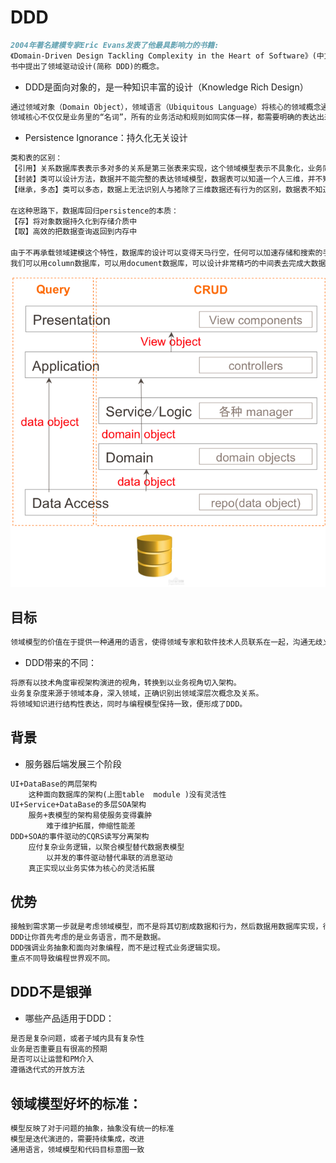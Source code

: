 # DDD 
```md
2004年著名建模专家Eric Evans发表了他最具影响力的书籍:
《Domain-Driven Design Tackling Complexity in the Heart of Software》(中文译名：领域驱动设计软件核心复杂性应对之道)
书中提出了领域驱动设计(简称 DDD)的概念。
```
* DDD是面向对象的，是一种知识丰富的设计（Knowledge Rich Design）
```md
通过领域对象（Domain Object），领域语言（Ubiquitous Language）将核心的领域概念通过代码的形式表达出来，从而增加代码的可理解性。
领域核心不仅仅是业务里的“名词”，所有的业务活动和规则如同实体一样，都需要明确的表达出来。
```
* Persistence Ignorance：持久化无关设计
```md
类和表的区别：
【引用】关系数据库表表示多对多的关系是第三张表来实现，这个领域模型表示不具象化，业务同学看不懂
【封装】类可以设计方法，数据并不能完整的表达领域模型，数据表可以知道一个人三维，并不知道“一个人是可以跑的”
【继承，多态】类可以多态，数据上无法识别人与猪除了三维数据还有行为的区别，数据表不知道“一个人跑起来和一头猪跑起来是不一样的”

在这种思路下，数据库回归persistence的本质：
【存】将对象数据持久化到存储介质中
【取】高效的把数据查询返回到内存中

由于不再承载领域建模这个特性，数据库的设计可以变得天马行空，任何可以加速存储和搜索的手段都可以用上，
我们可以用column数据库，可以用document数据库，可以设计非常精巧的中间表去完成大数据的查询。
```
![](_pic/Domain-Arch.png)

## 目标
```md
领域模型的价值在于提供一种通用的语言，使得领域专家和软件技术人员联系在一起，沟通无歧义。
```
* DDD带来的不同：
```md
将原有以技术角度审视架构演进的视角，转换到以业务视角切入架构。
业务复杂度来源于领域本身，深入领域，正确识别出领域深层次概念及关系。
将领域知识进行结构性表达，同时与编程模型保持一致，便形成了DDD。
```
## 背景
* 服务器后端发展三个阶段
```md
UI+DataBase的两层架构
	这种面向数据库的架构(上图table	module )没有灵活性
UI+Service+DataBase的多层SOA架构
	服务+表模型的架构易使服务变得囊肿
		难于维护拓展，伸缩性能差
DDD+SOA的事件驱动的CQRS读写分离架构
	应付复杂业务逻辑，以聚合模型替代数据表模型
		以并发的事件驱动替代串联的消息驱动
	真正实现以业务实体为核心的灵活拓展
```
## 优势
```md
接触到需求第一步就是考虑领域模型，而不是将其切割成数据和行为，然后数据用数据库实现，行为使用服务实现，最后造成需求的首肢分离。
DDD让你首先考虑的是业务语言，而不是数据。
DDD强调业务抽象和面向对象编程，而不是过程式业务逻辑实现。
重点不同导致编程世界观不同。
```
## DDD不是银弹
* 哪些产品适用于DDD：
```md
是否是复杂问题，或者子域内具有复杂性
业务是否重要且有很高的预期
是否可以让运营和PM介入
遵循迭代式的开放方法
```
## 领域模型好坏的标准：
```md
模型反映了对于问题的抽象，抽象没有统一的标准
模型是迭代演进的，需要持续集成，改进
通用语言，领域模型和代码目标意图一致
```